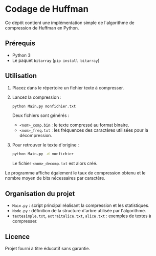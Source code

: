 # Codage de Huffman

Ce dépôt contient une implémentation simple de l'algorithme de compression de Huffman en Python.

## Prérequis

- Python 3
- Le paquet `bitarray` (`pip install bitarray`)

## Utilisation

1. Placez dans le répertoire un fichier texte à compresser.
2. Lancez la compression :
   ```bash
   python Main.py monfichier.txt
   ```
   Deux fichiers sont générés :
   - `<nom>_comp.bin` : le texte compressé au format binaire.
   - `<nom>_freq.txt` : les fréquences des caractères utilisées pour la décompression.

3. Pour retrouver le texte d'origine :
   ```bash
   python Main.py -d monfichier
   ```
   Le fichier `<nom>_decomp.txt` est alors créé.

Le programme affiche également le taux de compression obtenu et le nombre moyen de bits nécessaires par caractère.

## Organisation du projet

- `Main.py` : script principal réalisant la compression et les statistiques.
- `Node.py` : définition de la structure d'arbre utilisée par l'algorithme.
- `textesimple.txt`, `extraitalice.txt`, `alice.txt` : exemples de textes à compresser.

## Licence

Projet fourni à titre éducatif sans garantie.
